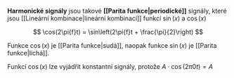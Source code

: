 **Harmonické signály** jsou takové **[[Parita funkce|periodické]]** signály, které jsou [[Lineární kombinace|lineární kombinací]] funkcí $\sin(x)$ a $\cos(x)$

$$
	\cos(2\pi{f}t) = \sin\left(2\pi{f}t + \frac{\pi}{2}\right)
$$

Funkce $\cos(x)$ je [[Parita funkce|sudá]], naopak funkce $\sin(x)$ je [[Parita funkce|lichá]].

Funkcí $\cos(x)$ lze vyjádřit konstantní signály, protože $A\cdot\cos(2\pi0t) = A$ 
